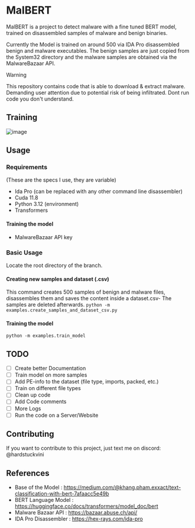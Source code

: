 # MalBERT
MalBERT is a project to detect malware with a fine tuned BERT model, trained on disassembled samples of malware and benign binaries.

Currently the Model is trained on around 500 via IDA Pro disassembled benign and malware executables. The benign samples are just copied from the System32 directory and the malware samples are obtained via the MalwareBazaar API. 

> [!WARNING]  
> This repository contains code that is able to download & extract malware. Demanding user attention due to potential risk of being infiltrated.
> Dont run code you don't understand.

## Training

![image](https://github.com/user-attachments/assets/ad0bab11-6cdf-4e58-9786-33f015077803)

## Usage
### Requirements
(These are the specs I use, they are variable)
- Ida Pro (can be replaced with any other command line disassembler)
- Cuda 11.8
- Python 3.12 (environment)
- Transformers
#### Training the model 
- MalwareBazaar API key
### Basic Usage
Locate the root directory of the branch.
#### Creating new samples and dataset (.csv)
This command creates 500 samples of benign and malware files, disassembles them and saves the content inside a dataset.csv-
The samples are deleted afterwards.
```python -m examples.create_samples_and_dataset_csv.py```
#### Training the model
```python -m examples.train_model```
## TODO
- [ ] Create better Documentation
- [ ] Train model on more samples
- [ ] Add PE-info to the dataset (file type, imports, packed, etc.)
- [ ] Train on different file types
- [ ] Clean up code
- [ ] Add Code comments
- [ ] More Logs
- [ ] Run the code on a Server/Website

## Contributing
If you want to contribute to this project, just text me on discord: @hardstuckvini

## References
- Base of the Model : https://medium.com/@khang.pham.exxact/text-classification-with-bert-7afaacc5e49b
- BERT Language Model : https://huggingface.co/docs/transformers/model_doc/bert
- Malware Bazaar API : https://bazaar.abuse.ch/api/
- IDA Pro Disassembler : https://hex-rays.com/ida-pro
